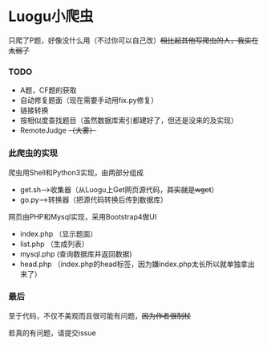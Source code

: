 # Luogu小爬虫

只爬了P题，好像没什么用（不过你可以自己改）~~相比起其他写爬虫的人，我实在太弱了~~

### TODO

* A题，CF题的获取
* 自动修复题面（现在需要手动用fix.py修复）
* 链接转换
* 按相似度查找题目（虽然数据库索引都建好了，但还是没来的及实现）
* RemoteJudge ~~（大雾）~~

### 此爬虫的实现

爬虫用Shell和Python3实现，由两部分组成

* get.sh-->收集器（从Luogu上Get网页源代码，~~其实就是wget~~）
* go.py-->转换器（把源代码转换后传到数据库）

网页由PHP和Mysql实现，采用Bootstrap4做UI

* index.php （显示题面）
* list.php （生成列表）
* mysql.php (查询数据库并返回数据)
* head.php （index.php的head标签，因为嫌index.php太长所以就单独拿出来了）

### 最后

至于代码，不仅不美观而且很可能有问题，~~因为作者很制杖~~

若真的有问题，请提交issue
